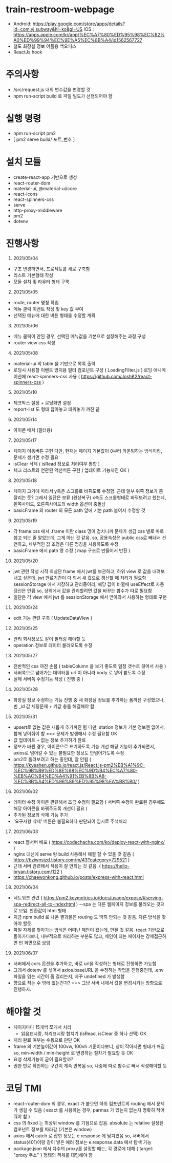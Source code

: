 # train-restroom-webpage
- Android: https://play.google.com/store/apps/details?id=com.yj.subway&hl=ko&gl=US
  IOS : https://apps.apple.com/kr/app/%EC%A7%80%ED%95%98%EC%B2%A0%ED%99%94%EC%9E%A5%EC%8B%A4/id1562567727
- 철도 화장실 정보 어플용 백오피스
- ReactJs hook

# 주의사항
- /src/request.js 내의 변수값을 변경할 것
- npm run-script build 로 파일 빌드가 선행되어야 함

# 실행 명령
- npm run-script pm2 
- [ pm2 serve build/ 포트_번호 ]

# 설치 모듈
- create-react-app 기반으로 생성
- react-router-dom
- material-ui, @material-ui/core
- react-icons
- react-spinners-css
- serve
- http-proxy-middleware
- pm2
- dotenv

# 진행사항
1. 2021/05/04
  - 구조 변경하면서, 프로젝트를 새로 구축함
  - 리스트 기본형태 작성
  - 모듈 설치 및 라우터 형태 구룩
2. 2021/05/05
  - route, router 명칭 확립
  - 메뉴 클릭 이벤트 작성 및 key 값 부여
  - 선택된 메뉴에 대한 버튼 형태를 수정할 계획
3. 2021/05/06
  - 메뉴 클릭이 안된 경우, 선택된 메뉴값을 기본으로 설정해주는 과정 구성
  - router view css 작성
4. 2021/05/08
  - material-ui 의 table 을 기반으로 목록 출력
  - 로딩시 사용할 이벤트 방지용 필터 컴포넌트 구성 ( LoadingFilter.js )
    로딩 애니메이션에 react-spinners-css 사용 ( https://github.com/JoshK2/react-spinners-css )
5. 2021/05/10
  - 체크박스 설정 + 로딩화면 설정
  - report-list 도 형태 잡아놓고 띄워놓기 까진 끝
6. 2021/05/14
  - 아이콘 배치 (필터용)
7. 2021/05/17
  - 페이지 이동버튼 구현
    다만, 현재는 페이지 기본값이 0부터 카운팅하는 방식이라, 문제가 생기면 수정 필요
  - isClear 삭제 ( isRead 정보로 처리여부 통합 )
  - 체크 리스트와 연관된 액션버튼 구현 ( 업데이트 기능까진 OK )
8. 2021/05/18
  - 페이지 크기에 따라서 y축은 스크롤로 바뀌도록 수정함.
    근데 일부 위쪽 정보가 좀 잘리는 듯? 그래서 일단은 보류 (원상복구)
    x축도 스크롤형태로 바꿔보려고 했는데, 왼쪽사이드, 오른쪽사이드의 width 옵션이 충돌남
  - basicFrame 의 router 의 모든 path 앞에 기본 path 붙여서 수정할 것
9. 2021/05/19
  - 각 frame.css 에서 .frame 이란 class 명이 겹치니까 문제가 생김
    css 별로 따로 참고 되는 줄 알았는데, 그게 아닌 것 같음.
    so, 공용속성은 public css로 빼내서 선언하고, 세부적인 값 조정은 다른 명칭을 사용하도록 수정
  - basicFrame 에서 path 명 수정 ( map 구조로 만들어서 반환 )
10. 2021/05/20
  - jwt 관련 작성 시작
    최상단 frame 에서 jwt를 보관하고, 하위 view 로 값을 내려보내고 싶은데, jwt 만료기간이 다 되서 새 값으로 갱신할 때 처리가 필요함
    sessionStorage 에서 저장하고 관리중이라, 해당 값이 바뀔때 useEffect로 자동갱신은 안됨
    so, 상위에서 값을 관리할려면 값을 바꾸는 함수가 따로 필요함
  - 일단은 각 view 에서 jwt 를 sessionStorage 에서 받아와서 사용하는 형태로 구현
11. 2021/05/24
  - edit 기능 관련 구축 ( UpdateDataView )
12. 2021/05/25
  - 관리 회사정보도 같이 필터링 해야할 듯
  - operation 정보로 데이터 불러오도록 수정
13. 2021/05/27
  - 전반적인 css 까진 손봄 ( tableColumn 을 보기 좋도록 일정 갯수로 끊어서 사용 )
  - 서버쪽으로 넘어가는 데이터를 url 이 아니라 body 로 넣어 받도록 수정
  - 실제 서버쪽 수정기능 작성 ( 진행 중 )
14. 2021/05/28
  - 화장실 정보 수정하는 기능 진행 중
    새 화장실 정보를 추가하는 폼까진 구성했으나, 빈 _id 값 세팅문제 + 키값 충돌 해결해야 함
15. 2021/05/31
  - upsert로 없는 값은 새롭게 추가까진 됨
    다만, station 정보가 기본 정보엔 없어서, 함께 넣어줘야 함
    ==> 문제가 발생해서 수정 필요함 OK
  - 값 업데이트 + 없는 정보 추가하기 완료
  - 정보가 바뀐 경우, 아이콘으로 표기하도록 기능 개선
    해당 기능이 추가되면서, axios로 넘어갈 수 있는 불필요한 정보도 안넘어가도록 수정
  - pm2로 돌려보려고 하는 중인데, 잘 안됨 
    ( https://kyeahen.github.io/react.js/React.js-pm2%EB%A1%9C-%EC%9B%B9%ED%8E%98%EC%9D%B4%EC%A7%80-%EB%AC%B4%EC%A4%91%EB%8B%A8-%EC%8B%A4%ED%96%89%ED%95%98%EA%B8%B0/ )
16. 2021/06/02
  - 데이터 수정 아이콘 관련해서 조금 수정이 필요함
    ( 서버쪽 수정이 완료된 경우에도 해당 아이콘을 바꿔주도록 개선이 필요 )
  - 추가된 정보의 삭제 기능 추가
  - '요구사항 삭제' 버튼은 불필요하다 판단되어 임시로 주석처리
17. 2021/06/03
  - react 웹서버 배포 
    ( https://codechacha.com/ko/deploy-react-with-nginx/ )
  - nginx 대신에 serve 랑 build 사용해서 해결 할 수 있을 것 같음
    ( https://bziwnsizd.tistory.com/m/43?category=729521 )
  - 근데 서버 관련해서 적용이 잘 안되는 것 같음.
    ( https://hello-bryan.tistory.com/122 )
  - https://chaewonkong.github.io/posts/express-with-react.html
18. 2021/06/04
  - 네트워크 관련 ( https://pm2.keymetrics.io/docs/usage/expose/#serving-spa-redirect-all-to-indexhtml )
    --spa 는 다른 웹페이지 정보를 불러오는 것으로 보임. 반환값이 html 형태
  - 지금 npm build 로 나온 결과물은 routing 도 딱히 안되는 것 같음. 다른 방식을 찾아야 할듯.
  - 파일 자체를 찾아가는 방식은 어떠냔 제안이 왔는데, 안될 것 같음.
    react 기반으로 돌아가다보니, 내부적으로 처리하는 부분도 많고, 메인이 되는 페이지는 강제접근하면 빈 화면으로 보임
19. 2021/06/07
  - 서버에서 cors 옵션을 추가하고, 바로 url을 작성하는 형태로 진행하면 가능함
  - 그래서 dotenv 를 섞어서 axios.baseURL 을 수정하는 작업을 진행중인데, 
    .env 파일을 읽는 시간이 좀 걸리는지, 자꾸 undefined 가 발생함
  - 꺙으로 적는 수 밖에 없는건가?
    ==> 그냥 서버 내에서 값을 변경시키는 방향으로 진행하자.
    
# 해야할 것
- 페이지마다 15개씩 쪼개서 처리
   + 읽음표시랑, 처리표시랑 합치기 (isRead, isClear 중 하나 선택) OK
- 처리 완료 여부는 수동으로 판단 OK
- frame 의 기본높이값이 100vw, 100vh 기준이다보니, 창이 작아지면 형태가 깨짐
  so, min-width / min-height 로 변경하는 절차가 필요할 듯 OK
- 요청 삭제기능이 굳이 필요할까?
- 권한 만료 확인하는 구간이 계속 반복됨
  so, 나중에 따로 함수로 빼서 작성해야할 듯

# 코딩 TMI
- react-router-dom 의 경우, exact 가 붙으면 하위 컴포넌트의 routing 에서 문제가 생길 수 있음
  ( exact 를 사용하는 경우, parmas 가 있는지 없는지 명확히 적어줘야 함 )
- css 의 fixed 는 최상위 window 를 기점으로 잡음.
  absolute 는 relative 설정된 컴포넌트 정보를 따라감 (기본은 window)
- axios 에서 catch 로 잡힌 정보는 e.response 에 담겨있음
  so, 서버에서 status(401)이랑 같이 넣은 에러 정보는 e.response.data 에서 탐색 가능
- package.json 에서 다수의 proxy를 설정할 때는, 각 경로에 대해 { target: "proxy 주소" } 형태의 객체를 대입해야 함

